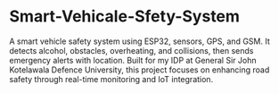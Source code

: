 # Smart-Vehicale-Sfety-System
A smart vehicle safety system using ESP32, sensors, GPS, and GSM. It detects alcohol, obstacles, overheating, and collisions, then sends emergency alerts with location. Built for my IDP at General Sir John Kotelawala Defence University, this project focuses on enhancing road safety through real-time monitoring and IoT integration.
